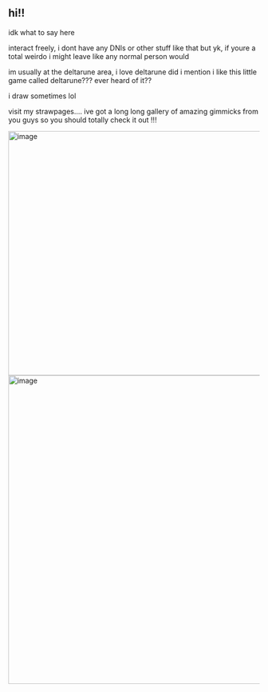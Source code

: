 ## hi!!

idk what to say here

interact freely, i dont have any DNIs or other stuff like that but yk, if youre a total weirdo i might leave like any normal person would

im usually at the deltarune area, i love deltarune did i mention i like this little game called deltarune???
ever heard of it??

i draw sometimes lol

visit my strawpages.... ive got a long long gallery of amazing gimmicks from you guys so you should totally check it out !!!

<img width="736" height="489" alt="image" src="https://github.com/user-attachments/assets/343426da-ce54-4a6a-b453-186c73f60db5" />
<img width="736" height="618" alt="image" src="https://github.com/user-attachments/assets/495771c9-ae17-47b9-bc72-529f99d50baf" />




